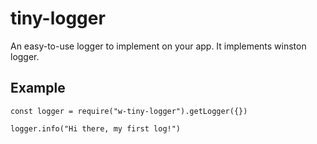 # tiny-logger
An easy-to-use logger to implement on your app. It implements winston logger.

## Example
```nodejs
const logger = require("w-tiny-logger").getLogger({})

logger.info("Hi there, my first log!")
```